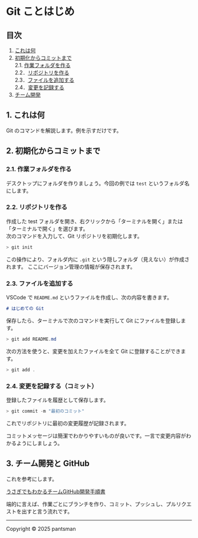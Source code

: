 # Git ことはじめ

## 目次
1. [これは何](#1-これは何)  
2. [初期化からコミットまで](#2-初期化からコミットまで)  
    2.1. [作業フォルダを作る](#21-作業フォルダを作る)  
    2.2．[リポジトリを作る](#22-リポジトリを作る)  
    2.3．[ファイルを追加する](#23-ファイルを追加する)  
    2.4．[変更を記録する](#24-変更を記録するコミット)  
3. [チーム開発](#3-チーム開発と-github)

## 1. これは何
Git のコマンドを解説します。例を示すだけです。

## 2. 初期化からコミットまで
### 2.1. 作業フォルダを作る
デスクトップにフォルダを作りましょう。今回の例では `test` というフォルダ名にします。

### 2.2. リポジトリを作る
作成した test フォルダを開き、右クリックから「ターミナルを開く」または「ターミナルで開く」を選びます。  
次のコマンドを入力して、Git リポジトリを初期化します。

```PowerShell
> git init
```

この操作により、フォルダ内に `.git` という隠しフォルダ（見えない）が作成されます。
ここにバージョン管理の情報が保存されます。

### 2.3. ファイルを追加する
VSCode で `README.md` というファイルを作成し、次の内容を書きます。

```Markdown
# はじめての Git
```

保存したら、ターミナルで次のコマンドを実行して Git にファイルを登録します。

```PowerShell
> git add README.md
```

次の方法を使うと、変更を加えたファイルを全て Git に登録することができます。

```PowerShell
> git add .
```

### 2.4. 変更を記録する（コミット）
登録したファイルを履歴として保存します。

```PowerShell
> git commit -m "最初のコミット"
```

これでリポジトリに最初の変更履歴が記録されます。

コミットメッセージは簡潔でわかりやすいものが良いです。一言で変更内容がわかるようにしましょう。

## 3. チーム開発と GitHub
これを参考にします。

[うさぎでもわかるチームGitHub開発手順書](https://zenn.dev/taku_sid/articles/20250409_github_team)

端的に言えば、作業ごとにブランチを作り、コミット、プッシュし、プルリクエストを出すと言う流れです。

---
Copyright © 2025 pantsman